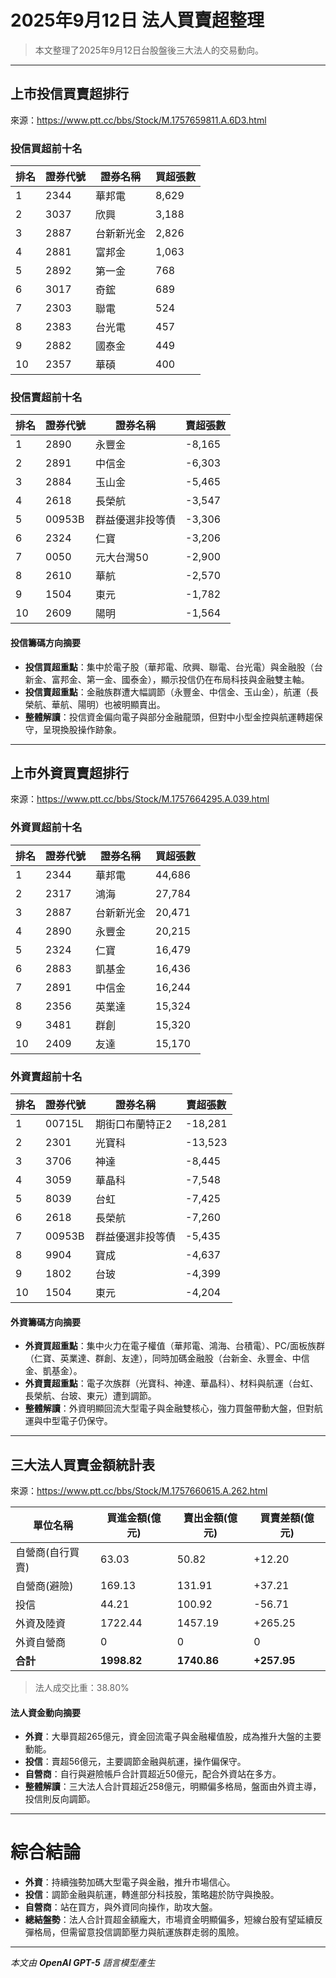 # 2025年9月12日 法人買賣超整理

>本文整理了2025年9月12日台股盤後三大法人的交易動向。

---

## 上市投信買賣超排行
來源：<https://www.ptt.cc/bbs/Stock/M.1757659811.A.6D3.html>

### 投信買超前十名
| 排名 | 證券代號 | 證券名稱   | 買超張數 |
|------|----------|------------|----------|
| 1    | 2344     | 華邦電     | 8,629    |
| 2    | 3037     | 欣興       | 3,188    |
| 3    | 2887     | 台新新光金 | 2,826    |
| 4    | 2881     | 富邦金     | 1,063    |
| 5    | 2892     | 第一金     | 768      |
| 6    | 3017     | 奇鋐       | 689      |
| 7    | 2303     | 聯電       | 524      |
| 8    | 2383     | 台光電     | 457      |
| 9    | 2882     | 國泰金     | 449      |
| 10   | 2357     | 華碩       | 400      |

### 投信賣超前十名
| 排名 | 證券代號 | 證券名稱   | 賣超張數 |
|------|----------|------------|----------|
| 1    | 2890     | 永豐金     | -8,165   |
| 2    | 2891     | 中信金     | -6,303   |
| 3    | 2884     | 玉山金     | -5,465   |
| 4    | 2618     | 長榮航     | -3,547   |
| 5    | 00953B   | 群益優選非投等債 | -3,306 |
| 6    | 2324     | 仁寶       | -3,206   |
| 7    | 0050     | 元大台灣50 | -2,900   |
| 8    | 2610     | 華航       | -2,570   |
| 9    | 1504     | 東元       | -1,782   |
| 10   | 2609     | 陽明       | -1,564   |

#### 投信籌碼方向摘要
- **投信買超重點**：集中於電子股（華邦電、欣興、聯電、台光電）與金融股（台新金、富邦金、第一金、國泰金），顯示投信仍在布局科技與金融雙主軸。  
- **投信賣超重點**：金融族群遭大幅調節（永豐金、中信金、玉山金），航運（長榮航、華航、陽明）也被明顯賣出。  
- **整體解讀**：投信資金偏向電子與部分金融龍頭，但對中小型金控與航運轉趨保守，呈現換股操作跡象。  

---

## 上市外資買賣超排行
來源：<https://www.ptt.cc/bbs/Stock/M.1757664295.A.039.html>

### 外資買超前十名
| 排名 | 證券代號 | 證券名稱   | 買超張數 |
|------|----------|------------|----------|
| 1    | 2344     | 華邦電     | 44,686   |
| 2    | 2317     | 鴻海       | 27,784   |
| 3    | 2887     | 台新新光金 | 20,471   |
| 4    | 2890     | 永豐金     | 20,215   |
| 5    | 2324     | 仁寶       | 16,479   |
| 6    | 2883     | 凱基金     | 16,436   |
| 7    | 2891     | 中信金     | 16,244   |
| 8    | 2356     | 英業達     | 15,324   |
| 9    | 3481     | 群創       | 15,320   |
| 10   | 2409     | 友達       | 15,170   |

### 外資賣超前十名
| 排名 | 證券代號 | 證券名稱   | 賣超張數 |
|------|----------|------------|----------|
| 1    | 00715L   | 期街口布蘭特正2 | -18,281 |
| 2    | 2301     | 光寶科     | -13,523  |
| 3    | 3706     | 神達       | -8,445   |
| 4    | 3059     | 華晶科     | -7,548   |
| 5    | 8039     | 台虹       | -7,425   |
| 6    | 2618     | 長榮航     | -7,260   |
| 7    | 00953B   | 群益優選非投等債 | -5,435 |
| 8    | 9904     | 寶成       | -4,637   |
| 9    | 1802     | 台玻       | -4,399   |
| 10   | 1504     | 東元       | -4,204   |

#### 外資籌碼方向摘要
- **外資買超重點**：集中火力在電子權值（華邦電、鴻海、台積電）、PC/面板族群（仁寶、英業達、群創、友達），同時加碼金融股（台新金、永豐金、中信金、凱基金）。  
- **外資賣超重點**：電子次族群（光寶科、神達、華晶科）、材料與航運（台虹、長榮航、台玻、東元）遭到調節。  
- **整體解讀**：外資明顯回流大型電子與金融雙核心，強力買盤帶動大盤，但對航運與中型電子仍保守。  

---

## 三大法人買賣金額統計表
來源：<https://www.ptt.cc/bbs/Stock/M.1757660615.A.262.html>

| 單位名稱           | 買進金額(億元) | 賣出金額(億元) | 買賣差額(億元) |
|--------------------|----------------|----------------|----------------|
| 自營商(自行買賣)   | 63.03          | 50.82          | +12.20         |
| 自營商(避險)       | 169.13         | 131.91         | +37.21         |
| 投信               | 44.21          | 100.92         | -56.71         |
| 外資及陸資         | 1722.44        | 1457.19        | +265.25        |
| 外資自營商         | 0              | 0              | 0              |
| **合計**           | **1998.82**    | **1740.86**    | **+257.95**    |

> 法人成交比重：38.80%

#### 法人資金動向摘要
- **外資**：大舉買超265億元，資金回流電子與金融權值股，成為推升大盤的主要動能。  
- **投信**：賣超56億元，主要調節金融與航運，操作偏保守。  
- **自營商**：自行與避險帳戶合計買超近50億元，配合外資站在多方。  
- **整體解讀**：三大法人合計買超近258億元，明顯偏多格局，盤面由外資主導，投信則反向調節。  

---

# 綜合結論
- **外資**：持續強勢加碼大型電子與金融，推升市場信心。  
- **投信**：調節金融與航運，轉進部分科技股，策略趨於防守與換股。  
- **自營商**：站在買方，與外資同向操作，助攻大盤。  
- **總結盤勢**：法人合計買超金額龐大，市場資金明顯偏多，短線台股有望延續反彈格局，但需留意投信調節壓力與航運族群走弱的風險。  

---

*本文由 **OpenAI GPT-5** 語言模型產生*
